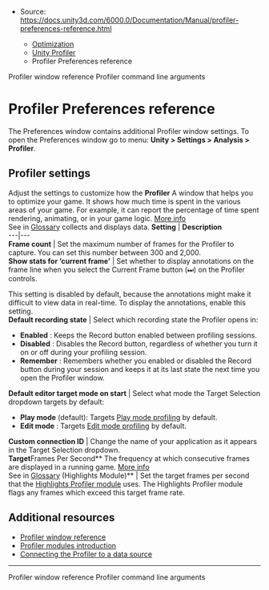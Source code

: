 * Source: https://docs.unity3d.com/6000.0/Documentation/Manual/profiler-preferences-reference.html

  * [Optimization](https://docs.unity3d.com/6000.0/Documentation/Manual/analysis.html)
  * [Unity Profiler](https://docs.unity3d.com/6000.0/Documentation/Manual/Profiler.html)
  * Profiler Preferences reference


[](https://docs.unity3d.com/6000.0/Documentation/Manual/ProfilerWindow.html)
Profiler window reference
[](https://docs.unity3d.com/6000.0/Documentation/Manual/profiler-command-line-arguments.html)
Profiler command line arguments
# Profiler Preferences reference
The Preferences window contains additional Profiler window settings. To open the Preferences window go to menu: **Unity > Settings > Analysis > Profiler**.
## Profiler settings
Adjust the settings to customize how the **Profiler** A window that helps you to optimize your game. It shows how much time is spent in the various areas of your game. For example, it can report the percentage of time spent rendering, animating, or in your game logic. [More info](https://docs.unity3d.com/6000.0/Documentation/Manual/Profiler.html)  
See in [Glossary](https://docs.unity3d.com/6000.0/Documentation/Manual/Glossary.html#Profiler) collects and displays data.
**Setting** | **Description**  
---|---  
**Frame count** | Set the maximum number of frames for the Profiler to capture. You can set this number between 300 and 2,000.  
**Show stats for ‘current frame’** | Set whether to display annotations on the frame line when you select the Current Frame button (⏭) on the Profiler controls.   
  
This setting is disabled by default, because the annotations might make it difficult to view data in real-time. To display the annotations, enable this setting.  
**Default recording state** | Select which recording state the Profiler opens in:  

  * **Enabled** : Keeps the Record button enabled between profiling sessions.
  * **Disabled** : Disables the Record button, regardless of whether you turn it on or off during your profiling session.
  * **Remember** : Remembers whether you enabled or disabled the Record button during your session and keeps it at its last state the next time you open the Profiler window.

  
**Default editor target mode on start** | Select what mode the Target Selection dropdown targets by default:  

  * **Play mode** (default): Targets [Play mode profiling](https://docs.unity3d.com/6000.0/Documentation/Manual/profiling-play-mode.html) by default.
  * **Edit mode** : Targets [Edit mode profiling](https://docs.unity3d.com/6000.0/Documentation/Manual/profiling-edit-mode.html) by default.

  
**Custom connection ID** | Change the name of your application as it appears in the Target Selection dropdown.  
**Target**Frames Per Second** The frequency at which consecutive frames are displayed in a running game. [More info](https://docs.unity3d.com/6000.0/Documentation/Manual/RenderingStatistics.html)  
See in [Glossary](https://docs.unity3d.com/6000.0/Documentation/Manual/Glossary.html#framespersecond) (Highlights Module)** | Set the target frames per second that the [Highlights Profiler module](https://docs.unity3d.com/6000.0/Documentation/Manual/ProfilerHighlights.html) uses. The Highlights Profiler module flags any frames which exceed this target frame rate.  
## Additional resources
  * [Profiler window reference](https://docs.unity3d.com/6000.0/Documentation/Manual/ProfilerWindow.html)
  * [Profiler modules introduction](https://docs.unity3d.com/6000.0/Documentation/Manual/profiler-modules-introduction.html)
  * [Connecting the Profiler to a data source](https://docs.unity3d.com/6000.0/Documentation/Manual/profiler-profiling-applications.html)


* * *
[](https://docs.unity3d.com/6000.0/Documentation/Manual/ProfilerWindow.html)
Profiler window reference
[](https://docs.unity3d.com/6000.0/Documentation/Manual/profiler-command-line-arguments.html)
Profiler command line arguments
